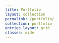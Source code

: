 ```yaml
---
title: Portfolio
layout: collection
permalink: /portfolio/
collection: portfolio
entries_layout: grid
classes: wide
---
```


<!-- 공백이 포함되어 있는 카테고리 이름의 경우 site.categories['a b c'] 이런식으로! -->
